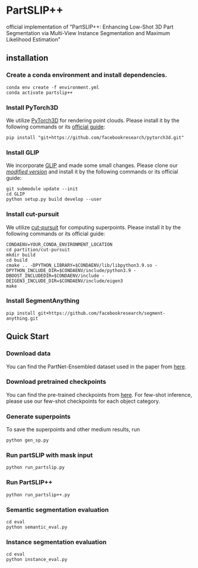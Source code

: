 # PartSLIP++

official implementation of "PartSLIP++: Enhancing Low-Shot 3D Part Segmentation via Multi-View Instance Segmentation and Maximum Likelihood Estimation"

## installation
### Create a conda environment and install dependencies.
```
conda env create -f environment.yml
conda activate partslip++
```

### Install PyTorch3D
We utilize [PyTorch3D](https://github.com/facebookresearch/pytorch3d) for rendering point clouds. Please install it by the following commands or its [official guide](https://github.com/facebookresearch/pytorch3d/blob/main/INSTALL.md):
```
pip install "git+https://github.com/facebookresearch/pytorch3d.git"
```

### Install GLIP
We incorporate [GLIP](https://github.com/microsoft/GLIP) and made some small changes. Please clone our [*modified version*](https://github.com/Colin97/GLIP) and install it by the following commands or its official guide:
```
git submodule update --init
cd GLIP
python setup.py build develop --user
```

### Install cut-pursuit
We utilize [cut-pursuit](https://github.com/loicland/superpoint_graph) for computing superpoints. Please install it by the following commands or its official guide:
```
CONDAENV=YOUR_CONDA_ENVIRONMENT_LOCATION
cd partition/cut-pursuit
mkdir build
cd build
cmake .. -DPYTHON_LIBRARY=$CONDAENV/lib/libpython3.9.so -DPYTHON_INCLUDE_DIR=$CONDAENV/include/python3.9 -DBOOST_INCLUDEDIR=$CONDAENV/include -DEIGEN3_INCLUDE_DIR=$CONDAENV/include/eigen3
make
```

### Install SegmentAnything
```
pip install git+https://github.com/facebookresearch/segment-anything.git
```

## Quick Start
### Download data
You can find the PartNet-Ensembled dataset used in the paper from [here](https://huggingface.co/datasets/minghua/PartSLIP/tree/main/).

### Download pretrained checkpoints
You can find the pre-trained checkpoints from [here](https://huggingface.co/datasets/minghua/PartSLIP/tree/main/models). For few-shot inference, please use our few-shot checkpoints for each object category.

### Generate superpoints
To save the superpoints and other medium results, run
```
python gen_sp.py
```

### Run partSLIP with mask input
```
python run_partslip.py
```

### Run PartSLIP++
```
python run_partslip++.py
```

### Semantic segmentation evaluation
```
cd eval
python semantic_eval.py
```

### Instance segmentation evaluation
```
cd eval
python instance_eval.py
```